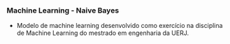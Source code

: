 <h3>Machine Learning - Naive Bayes</h3>

* Modelo de machine learning desenvolvido como exercício na disciplina de Machine Learning do mestrado em engenharia da UERJ.

